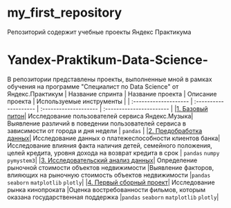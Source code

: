# my_first_repository
Репозиторий содержит учебные проекты Яндекс Практикума
# Yandex-Praktikum-Data-Science-
В репозитории представлены проекты, выполненные мной в рамках обучения на программе "Специалист по Data Science"  от Яндекс.Практикум
| Название спринта        | Название проекта      | Описание проекта      | Используемые инструменты |
| :--------------------   | :-------------------- | :-------------------- | :----------------------- |
|[1. Базовый питон](https://github.com/Egor-Usov/my_first_repository/tree/main/1.Music_project)| Исследование пользователей сервиса Яндекс.Музыка|Выявление различий в поведении пользователей сервиса в зависимости от города и дня недели | `pandas` |
|[2. Предобработка данных](https://github.com/Egor-Usov/my_first_repository/tree/main/2.Bank_project)| Исследование данных о платежеспособности клиентов банка| Исследование влияния факта наличия детей, семейного положения, целей кредита, уровня дохода на возврат кредита в срок | `pandas` `numpy` `pymystem3`|
|[3. Исследовательский анализ данных](https://github.com/Egor-Usov/my_first_repository/tree/main/3.estate_project)| Определение рыночной стоимости объектов недвижимости |Выявление факторов, влияющих на рыночную стоимость объектов недвижимости |`pandas` `seaborn` `matplotlib` `plotly`|
|[4. Первый сборный проект](https://github.com/Egor-Usov/my_first_repository/tree/main/4.movie_project)| Исследование рынка кинопроката |Оценка востребованности фильмов, которым оказана государственная поддержка |`pandas`  `seaborn` `matplotlib` `plotly`|
